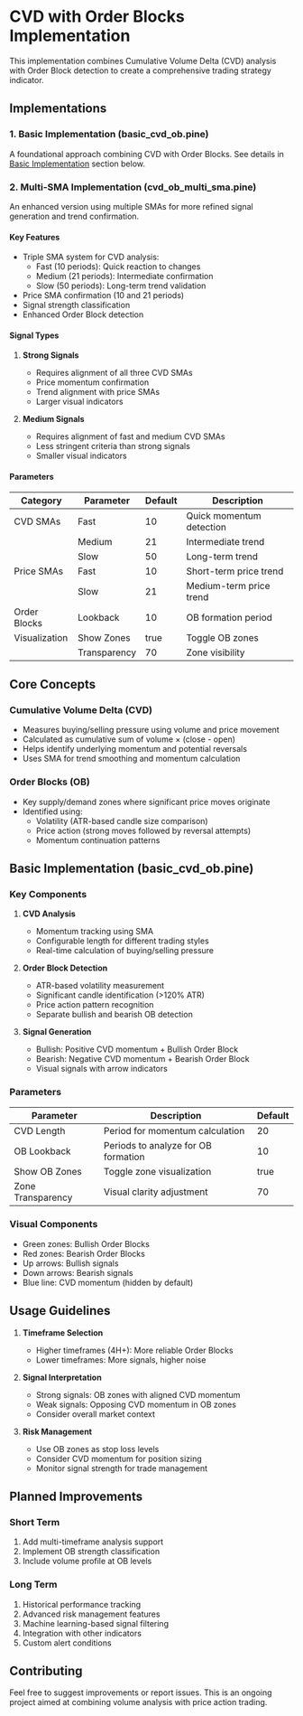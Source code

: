 # CVD with Order Blocks Implementation

This implementation combines Cumulative Volume Delta (CVD) analysis with Order Block detection to create a comprehensive trading strategy indicator.

## Implementations

### 1. Basic Implementation (basic_cvd_ob.pine)

A foundational approach combining CVD with Order Blocks. See details in [Basic Implementation](#basic-implementation-basic_cvd_obpine) section below.

### 2. Multi-SMA Implementation (cvd_ob_multi_sma.pine)

An enhanced version using multiple SMAs for more refined signal generation and trend confirmation.

#### Key Features

- Triple SMA system for CVD analysis:
  - Fast (10 periods): Quick reaction to changes
  - Medium (21 periods): Intermediate confirmation
  - Slow (50 periods): Long-term trend validation
- Price SMA confirmation (10 and 21 periods)
- Signal strength classification
- Enhanced Order Block detection

#### Signal Types

1. **Strong Signals**

   - Requires alignment of all three CVD SMAs
   - Price momentum confirmation
   - Trend alignment with price SMAs
   - Larger visual indicators

2. **Medium Signals**
   - Requires alignment of fast and medium CVD SMAs
   - Less stringent criteria than strong signals
   - Smaller visual indicators

#### Parameters

| Category      | Parameter    | Default | Description              |
| ------------- | ------------ | ------- | ------------------------ |
| CVD SMAs      | Fast         | 10      | Quick momentum detection |
|               | Medium       | 21      | Intermediate trend       |
|               | Slow         | 50      | Long-term trend          |
| Price SMAs    | Fast         | 10      | Short-term price trend   |
|               | Slow         | 21      | Medium-term price trend  |
| Order Blocks  | Lookback     | 10      | OB formation period      |
| Visualization | Show Zones   | true    | Toggle OB zones          |
|               | Transparency | 70      | Zone visibility          |

## Core Concepts

### Cumulative Volume Delta (CVD)

- Measures buying/selling pressure using volume and price movement
- Calculated as cumulative sum of volume × (close - open)
- Helps identify underlying momentum and potential reversals
- Uses SMA for trend smoothing and momentum calculation

### Order Blocks (OB)

- Key supply/demand zones where significant price moves originate
- Identified using:
  - Volatility (ATR-based candle size comparison)
  - Price action (strong moves followed by reversal attempts)
  - Momentum continuation patterns

## Basic Implementation (basic_cvd_ob.pine)

### Key Components

1. **CVD Analysis**

   - Momentum tracking using SMA
   - Configurable length for different trading styles
   - Real-time calculation of buying/selling pressure

2. **Order Block Detection**

   - ATR-based volatility measurement
   - Significant candle identification (>120% ATR)
   - Price action pattern recognition
   - Separate bullish and bearish OB detection

3. **Signal Generation**
   - Bullish: Positive CVD momentum + Bullish Order Block
   - Bearish: Negative CVD momentum + Bearish Order Block
   - Visual signals with arrow indicators

### Parameters

| Parameter         | Description                         | Default |
| ----------------- | ----------------------------------- | ------- |
| CVD Length        | Period for momentum calculation     | 20      |
| OB Lookback       | Periods to analyze for OB formation | 10      |
| Show OB Zones     | Toggle zone visualization           | true    |
| Zone Transparency | Visual clarity adjustment           | 70      |

### Visual Components

- Green zones: Bullish Order Blocks
- Red zones: Bearish Order Blocks
- Up arrows: Bullish signals
- Down arrows: Bearish signals
- Blue line: CVD momentum (hidden by default)

## Usage Guidelines

1. **Timeframe Selection**

   - Higher timeframes (4H+): More reliable Order Blocks
   - Lower timeframes: More signals, higher noise

2. **Signal Interpretation**

   - Strong signals: OB zones with aligned CVD momentum
   - Weak signals: Opposing CVD momentum in OB zones
   - Consider overall market context

3. **Risk Management**
   - Use OB zones as stop loss levels
   - Consider CVD momentum for position sizing
   - Monitor signal strength for trade management

## Planned Improvements

### Short Term

1. Add multi-timeframe analysis support
2. Implement OB strength classification
3. Include volume profile at OB levels

### Long Term

1. Historical performance tracking
2. Advanced risk management features
3. Machine learning-based signal filtering
4. Integration with other indicators
5. Custom alert conditions

## Contributing

Feel free to suggest improvements or report issues. This is an ongoing project aimed at combining volume analysis with price action trading.
